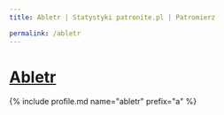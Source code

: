 ```yaml
---
title: Abletr | Statystyki patronite.pl | Patromierz

permalink: /abletr
---
```


# [Abletr](https://patronite.pl/abletr)

{% include profile.md name="abletr" prefix="a" %}
